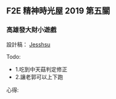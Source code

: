 ## F2E 精神時光屋 2019 第五關
### 高雄發大財小遊戲

設計稿： [Jesshsu](https://challenge.thef2e.com/user/1861?schedule=3696#works-3696)

Todo:
- 1.吃到中天菇判定修正
- 2.讓老郭可以上下跑

心得:
